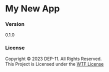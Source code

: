 # My New App

### Version
0.1.0

### License
Copyright &copy; 2023 DEP-11. All Rights Reserved. <br>
This Project is Licensed under the [WTF License](License.txt)